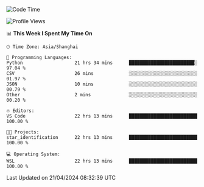 <!--START_SECTION:waka-->
![Code Time](http://img.shields.io/badge/Code%20Time-1%2C631%20hrs%2055%20mins-blue)

![Profile Views](http://img.shields.io/badge/Profile%20Views-9-blue)

📊 **This Week I Spent My Time On** 

```text
🕑︎ Time Zone: Asia/Shanghai

💬 Programming Languages: 
Python                   21 hrs 34 mins      ████████████████████████░   97.04 % 
CSV                      26 mins             ░░░░░░░░░░░░░░░░░░░░░░░░░   01.97 % 
JSON                     10 mins             ░░░░░░░░░░░░░░░░░░░░░░░░░   00.79 % 
Other                    2 mins              ░░░░░░░░░░░░░░░░░░░░░░░░░   00.20 % 

🔥 Editors: 
VS Code                  22 hrs 13 mins      █████████████████████████   100.00 % 

🐱‍💻 Projects: 
star_identification      22 hrs 13 mins      █████████████████████████   100.00 % 

💻 Operating System: 
WSL                      22 hrs 13 mins      █████████████████████████   100.00 % 
```


 Last Updated on 21/04/2024 08:32:39 UTC
<!--END_SECTION:waka-->